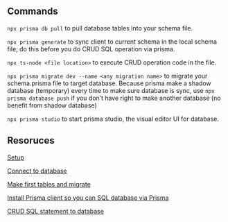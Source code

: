 ## Commands

`npx prisma db pull` to pull database tables into your schema file.

`npx prisma generate` to sync client to current schema in the local schema file; do this before you do CRUD SQL operation via prisma.

`npx ts-node <file location>` to execute CRUD operation code in the file.

`npx prisma migrate dev --name <any migration name>` to migrate your schema.prisma file to target database.
Because prisma make a shadow database (temporary) every time to make sure database is sync, use `npx prisma database push` if you don’t have right to make another database (no benefit from shadow database)

`npx prisma studio` to start prisma studio, the visual editor UI for database.

## Resoruces

[Setup](https://www.prisma.io/docs/getting-started/setup-prisma/start-from-scratch/relational-databases-typescript-postgres)

[Connect to database](https://www.prisma.io/docs/getting-started/setup-prisma/add-to-existing-project/relational-databases/connect-your-database-typescript-postgres)

[Make first tables and migrate](
https://www.prisma.io/docs/getting-started/setup-prisma/start-from-scratch/relational-databases/using-prisma-migrate-typescript-postgres)

[Install Prisma client so you can SQL database via Prisma](https://www.prisma.io/docs/getting-started/setup-prisma/start-from-scratch/relational-databases/install-prisma-client-typescript-postgres)

[CRUD SQL statement to database](https://www.prisma.io/docs/getting-started/setup-prisma/start-from-scratch/relational-databases/querying-the-database-typescript-postgres)
